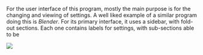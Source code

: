 For the user interface of this program, mostly the main purpose is for the changing and viewing of settings. A well liked example of a similar program doing this is *Blender*. For its primary interface, it uses a sidebar, with fold-out sections. Each one contains labels for settings, with sub-sections able to be 

![](BlenderMenu.png)